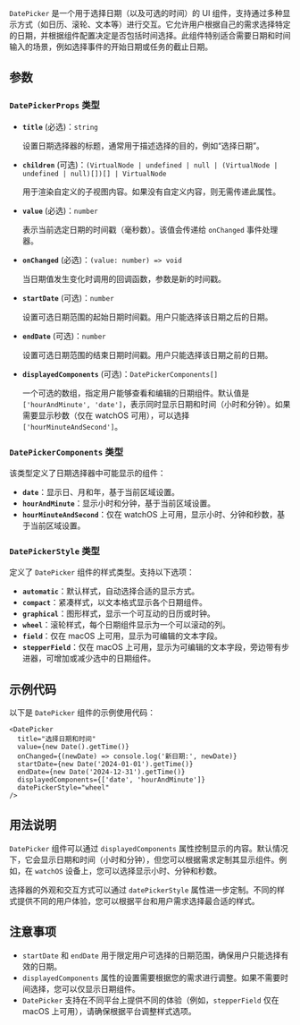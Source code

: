 `DatePicker` 是一个用于选择日期（以及可选的时间）的 UI 组件，支持通过多种显示方式（如日历、滚轮、文本等）进行交互。它允许用户根据自己的需求选择特定的日期，并根据组件配置决定是否包括时间选择。此组件特别适合需要日期和时间输入的场景，例如选择事件的开始日期或任务的截止日期。

## 参数

### `DatePickerProps` 类型

- **`title`** (必选)：`string`
  
  设置日期选择器的标题，通常用于描述选择的目的，例如“选择日期”。
  
- **`children`** (可选)：`(VirtualNode | undefined | null | (VirtualNode | undefined | null)[])[] | VirtualNode`
  
  用于渲染自定义的子视图内容。如果没有自定义内容，则无需传递此属性。

- **`value`** (必选)：`number`
  
  表示当前选定日期的时间戳（毫秒数）。该值会传递给 `onChanged` 事件处理器。

- **`onChanged`** (必选)：`(value: number) => void`
  
  当日期值发生变化时调用的回调函数，参数是新的时间戳。

- **`startDate`** (可选)：`number`
  
  设置可选日期范围的起始日期时间戳。用户只能选择该日期之后的日期。

- **`endDate`** (可选)：`number`
  
  设置可选日期范围的结束日期时间戳。用户只能选择该日期之前的日期。

- **`displayedComponents`** (可选)：`DatePickerComponents[]`
  
  一个可选的数组，指定用户能够查看和编辑的日期组件。默认值是 `['hourAndMinute', 'date']`，表示同时显示日期和时间（小时和分钟）。如果需要显示秒数（仅在 watchOS 可用），可以选择 `['hourMinuteAndSecond']`。

### `DatePickerComponents` 类型

该类型定义了日期选择器中可能显示的组件：

- **`date`**：显示日、月和年，基于当前区域设置。
- **`hourAndMinute`**：显示小时和分钟，基于当前区域设置。
- **`hourMinuteAndSecond`**：仅在 watchOS 上可用，显示小时、分钟和秒数，基于当前区域设置。

### `DatePickerStyle` 类型

定义了 `DatePicker` 组件的样式类型。支持以下选项：

- **`automatic`**：默认样式，自动选择合适的显示方式。
- **`compact`**：紧凑样式，以文本格式显示各个日期组件。
- **`graphical`**：图形样式，显示一个可互动的日历或时钟。
- **`wheel`**：滚轮样式，每个日期组件显示为一个可以滚动的列。
- **`field`**：仅在 macOS 上可用，显示为可编辑的文本字段。
- **`stepperField`**：仅在 macOS 上可用，显示为可编辑的文本字段，旁边带有步进器，可增加或减少选中的日期组件。

## 示例代码

以下是 `DatePicker` 组件的示例使用代码：

```tsx
<DatePicker
  title="选择日期和时间"
  value={new Date().getTime()}
  onChanged={(newDate) => console.log('新日期:', newDate)}
  startDate={new Date('2024-01-01').getTime()}
  endDate={new Date('2024-12-31').getTime()}
  displayedComponents={['date', 'hourAndMinute']}
  datePickerStyle="wheel"
/>
```

## 用法说明

`DatePicker` 组件可以通过 `displayedComponents` 属性控制显示的内容。默认情况下，它会显示日期和时间（小时和分钟），但您可以根据需求定制其显示组件。例如，在 `watchOS` 设备上，您可以选择显示小时、分钟和秒数。

选择器的外观和交互方式可以通过 `datePickerStyle` 属性进一步定制。不同的样式提供不同的用户体验，您可以根据平台和用户需求选择最合适的样式。

## 注意事项

- `startDate` 和 `endDate` 用于限定用户可选择的日期范围，确保用户只能选择有效的日期。
- `displayedComponents` 属性的设置需要根据您的需求进行调整。如果不需要时间选择，您可以仅显示日期组件。
- `DatePicker` 支持在不同平台上提供不同的体验（例如，`stepperField` 仅在 macOS 上可用），请确保根据平台调整样式选项。
